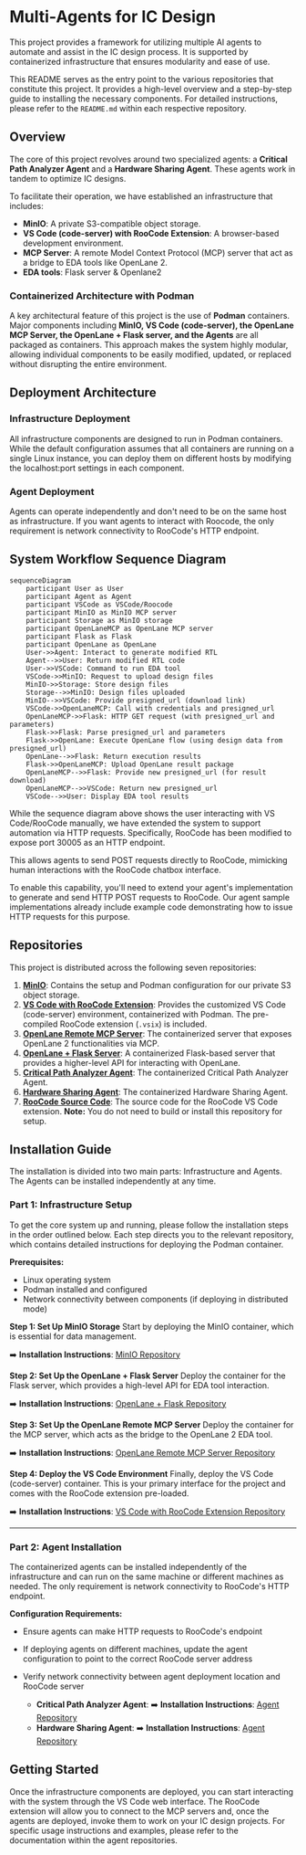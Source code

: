 # Multi-Agents for IC Design
This project provides a framework for utilizing multiple AI agents to automate and assist in the IC design process. It is supported by containerized infrastructure that ensures modularity and ease of use.

This README serves as the entry point to the various repositories that constitute this project. It provides a high-level overview and a step-by-step guide to installing the necessary components. For detailed instructions, please refer to the `README.md` within each respective repository.

## Overview
The core of this project revolves around two specialized agents: a **Critical Path Analyzer Agent** and a **Hardware Sharing Agent**. These agents work in tandem to optimize IC designs.

To facilitate their operation, we have established an infrastructure that includes:
  * **MinIO**: A private S3-compatible object storage.
  * **VS Code (code-server) with RooCode Extension**: A browser-based development environment.
  * **MCP Server**: A remote Model Context Protocol (MCP) server that act as a bridge to EDA tools like OpenLane 2.
  * **EDA tools**: Flask server & Openlane2

### Containerized Architecture with Podman
A key architectural feature of this project is the use of **Podman** containers. Major components including **MinIO, VS Code (code-server), the OpenLane MCP Server, the OpenLane + Flask server, and the Agents** are all packaged as containers. This approach makes the system highly modular, allowing individual components to be easily modified, updated, or replaced without disrupting the entire environment.

## Deployment Architecture

### Infrastructure Deployment
All infrastructure components are designed to run in Podman containers. While the default configuration assumes that all containers are running on a single Linux instance, you can deploy them on different hosts by modifying the localhost:port settings in each component.

### Agent Deployment
Agents can operate independently and don't need to be on the same host as infrastructure. If you want agents to interact with Roocode, the only requirement is network connectivity to RooCode's HTTP endpoint.

## System Workflow Sequence Diagram
```mermaid
sequenceDiagram
    participant User as User
    participant Agent as Agent
    participant VSCode as VSCode/Roocode
    participant MinIO as MinIO MCP server
    participant Storage as MinIO storage
    participant OpenLaneMCP as OpenLane MCP server
    participant Flask as Flask
    participant OpenLane as OpenLane
    User->>Agent: Interact to generate modified RTL
    Agent-->>User: Return modified RTL code
    User->>VSCode: Command to run EDA tool
    VSCode->>MinIO: Request to upload design files
    MinIO->>Storage: Store design files
    Storage-->>MinIO: Design files uploaded
    MinIO-->>VSCode: Provide presigned_url (download link)
    VSCode->>OpenLaneMCP: Call with credentials and presigned_url
    OpenLaneMCP->>Flask: HTTP GET request (with presigned_url and parameters)
    Flask->>Flask: Parse presigned_url and parameters
    Flask->>OpenLane: Execute OpenLane flow (using design data from presigned_url)
    OpenLane-->>Flask: Return execution results
    Flask->>OpenLaneMCP: Upload OpenLane result package
    OpenLaneMCP-->>Flask: Provide new presigned_url (for result download)
    OpenLaneMCP-->>VSCode: Return new presigned_url
    VSCode-->>User: Display EDA tool results
```

While the sequence diagram above shows the user interacting with VS Code/RooCode manually, we have extended the system to support automation via HTTP requests. Specifically, RooCode has been modified to expose port 30005 as an HTTP endpoint.

This allows agents to send POST requests directly to RooCode, mimicking human interactions with the RooCode chatbox interface. 

To enable this capability, you'll need to extend your agent's implementation to generate and send HTTP POST requests to RooCode. Our agent sample implementations already include example code demonstrating how to issue HTTP requests for this purpose.

## Repositories
This project is distributed across the following seven repositories:

1.  **[MinIO](https://github.com/mtkresearch/minIO_server)**: Contains the setup and Podman configuration for our private S3 object storage.
2.  **[VS Code with RooCode Extension](https://github.com/mtkresearch/codeserver)**: Provides the customized VS Code (code-server) environment, containerized with Podman. The pre-compiled RooCode extension (`.vsix`) is included.
3.  **[OpenLane Remote MCP Server](https://github.com/mtkresearch/openlane_mcp_server)**: The containerized server that exposes OpenLane 2 functionalities via MCP.
4.  **[OpenLane + Flask Server](https://github.com/mtkresearch/openlane_docker)**: A containerized Flask-based server that provides a higher-level API for interacting with OpenLane.
5.  **[Critical Path Analyzer Agent](https://www.google.com/search?q=https://link-to-your-agent1-repo)**: The containerized Critical Path Analyzer Agent.
6.  **[Hardware Sharing Agent](https://www.google.com/search?q=https://link-to-your-agent2-repo)**: The containerized Hardware Sharing Agent.
7.  **[RooCode Source Code](https://github.com/mtkresearch/Roo-Code/tree/http_feat)**: The source code for the RooCode VS Code extension. **Note:** You do not need to build or install this repository for setup.

## Installation Guide
The installation is divided into two main parts: Infrastructure and Agents. The Agents can be installed independently at any time.

### Part 1: Infrastructure Setup
To get the core system up and running, please follow the installation steps in the order outlined below. Each step directs you to the relevant repository, which contains detailed instructions for deploying the Podman container.

**Prerequisites:**
- Linux operating system
- Podman installed and configured
- Network connectivity between components (if deploying in distributed mode)

**Step 1: Set Up MinIO Storage**
Start by deploying the MinIO container, which is essential for data management.

➡️ **Installation Instructions**: [MinIO Repository](https://github.com/mtkresearch/minIO_server)

**Step 2: Set Up the OpenLane + Flask Server**
Deploy the container for the Flask server, which provides a high-level API for EDA tool interaction.

➡️ **Installation Instructions**: [OpenLane + Flask Repository](https://github.com/mtkresearch/openlane_docker)

**Step 3: Set Up the OpenLane Remote MCP Server**
Deploy the container for the MCP server, which acts as the bridge to the OpenLane 2 EDA tool.

➡️ **Installation Instructions**: [OpenLane Remote MCP Server Repository](https://github.com/mtkresearch/openlane_mcp_server)

**Step 4: Deploy the VS Code Environment**
Finally, deploy the VS Code (code-server) container. This is your primary interface for the project and comes with the RooCode extension pre-loaded.

➡️ **Installation Instructions**: [VS Code with RooCode Extension Repository](https://github.com/mtkresearch/codeserver)


-----

### Part 2: Agent Installation
The containerized agents can be installed independently of the infrastructure and can run on the same machine or different machines as needed. The only requirement is network connectivity to RooCode's HTTP endpoint.

**Configuration Requirements:**
- Ensure agents can make HTTP requests to RooCode's endpoint
- If deploying agents on different machines, update the agent configuration to point to the correct RooCode server address
- Verify network connectivity between agent deployment location and RooCode server

  * **Critical Path Analyzer Agent**:
    ➡️ **Installation Instructions**: [Agent Repository](https://www.google.com/search?q=https://link-to-your-agent1-repo/blob/main/README.md)
  * **Hardware Sharing Agent**:
    ➡️ **Installation Instructions**: [Agent Repository](https://www.google.com/search?q=https://link-to-your-agent2-repo/blob/main/README.md)

## Getting Started
Once the infrastructure components are deployed, you can start interacting with the system through the VS Code web interface. The RooCode extension will allow you to connect to the MCP servers and, once the agents are deployed, invoke them to work on your IC design projects. For specific usage instructions and examples, please refer to the documentation within the agent repositories.
